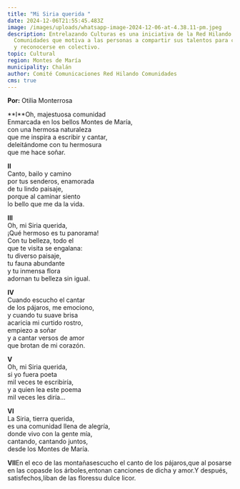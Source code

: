 ```yaml
---
title: "Mi Siria querida "
date: 2024-12-06T21:55:45.483Z
image: /images/uploads/whatsapp-image-2024-12-06-at-4.38.11-pm.jpeg
description: Entrelazando Culturas es una iniciativa de la Red Hilando
  Comunidades que motiva a las personas a compartir sus talentos para conocerse
  y reconocerse en colectivo.
topic: Cultural
region: Montes de María
municipality: Chalán
author: Comité Comunicaciones Red Hilando Comunidades
cms: true
---
```

**P﻿or:** Otilia Monterrosa

**I﻿**Oh, majestuosa comunidad\
Enmarcada en los bellos Montes de María,\
con una hermosa naturaleza\
que me inspira a escribir y cantar,\
deleitándome con tu hermosura\
que me hace soñar.

**II**\
Canto, bailo y camino\
por tus senderos, enamorada\
de tu lindo paisaje,\
porque al caminar siento\
lo bello que me da la vida.

**III**\
Oh, mi Siria querida,\
¡Qué hermoso es tu panorama!\
Con tu belleza, todo el\
que te visita se engalana:\
tu diverso paisaje,\
tu fauna abundante\
y tu inmensa flora\
adornan tu belleza sin igual.

**IV**\
Cuando escucho el cantar\
de los pájaros, me emociono,\
y cuando tu suave brisa\
acaricia mi curtido rostro,\
empiezo a soñar\
y a cantar versos de amor\
que brotan de mi corazón.

**V**\
Oh, mi Siria querida,\
si yo fuera poeta\
mil veces te escribiría,\
y a quien lea este poema\
mil veces les diría…

**VI**\
La Siria, tierra querida,\
es una comunidad llena de alegría,\
donde vivo con la gente mía,\
cantando, cantando juntos,\
desde los Montes de María.

**VII**En el eco de las montañasescucho el canto de los pájaros,que al posarse en las copasde los árboles,entonan canciones de dicha y amor.Y después, satisfechos,liban de las floressu dulce licor.